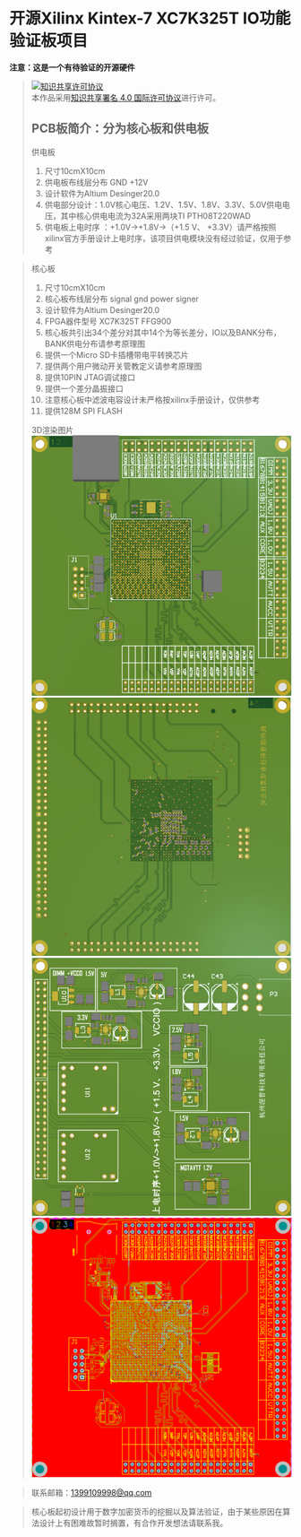 # 开源Xilinx Kintex-7 XC7K325T IO功能验证板项目
**注意：这是一个有待验证的开源硬件**
><a rel="license" href="http://creativecommons.org/licenses/by/4.0/"><img alt="知识共享许可协议" style="border-width:0" src="https://i.creativecommons.org/l/by/4.0/88x31.png" /></a><br />本作品采用<a rel="license" href="http://creativecommons.org/licenses/by/4.0/">知识共享署名 4.0 国际许可协议</a>进行许可。
>## PCB板简介：分为核心板和供电板
>供电板
>1. 尺寸10cmX10cm
>2. 供电板布线层分布 GND +12V
>3. 设计软件为Altium Desinger20.0
>4. 供电部分设计：1.0V核心电压、1.2V、1.5V、1.8V、3.3V、5.0V供电电压，其中核心供电电流为32A采用两块TI PTH08T220WAD
>5. 供电板上电时序 ：+1.0V->+1.8V->（+1.5 V、 +3.3V）请严格按照xilinx官方手册设计上电时序，该项目供电模块没有经过验证，仅用于参考

>核心板
>1. 尺寸10cmX10cm
>2. 核心板布线层分布 signal gnd power signer
>3. 设计软件为Altium Desinger20.0
>4. FPGA器件型号 XC7K325T FFG900
>5. 核心板共引出34个差分对其中14个为等长差分，IO以及BANK分布，BANK供电分布请参考原理图
>6. 提供一个Micro SD卡插槽带电平转换芯片
>7. 提供两个用户微动开关管教定义请参考原理图
>8. 提供10PIN JTAG调试接口
>9. 提供一个差分晶振接口
>10. 注意核心板中滤波电容设计未严格按xilinx手册设计，仅供参考
>11. 提供128M SPI FLASH
>
>3D渲染图片
![avatar](images/coreup.png)
![avatar](images/coredown.png)
![avatar](images/powerup.png)
![avatar](images/1.png)

>联系邮箱：1399109998@qq.com

>核心板起初设计用于数字加密货币的挖掘以及算法验证，由于某些原因在算法设计上有困难故暂时搁置，有合作开发想法请联系我。